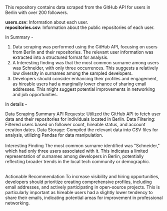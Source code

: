 This repository contains data scraped from the GitHub API for users in Berlin with over 200 followers.

**users.csv**: Information about each user.<br>
**repositories.csv**: Information about the public repositories of each user.

In Summary - 

1) Data scraping was performed using the GitHub API, focusing on users from Berlin and their repositories. The relevant user information was extracted into a structured format for analysis.
2) A Interesting finding was that the most common surname among users was Schneider, with only three occurrences. This suggests a relatively low diversity in surnames among the sampled developers.
3) Developers should consider enhancing their profiles and engagement, as hireable users had a marginally lower chance of sharing email addresses. This might suggest potential improvements in networking and job opportunities.

In details - 

Data Scraping Summary
API Requests: Utilized the GitHub API to fetch user data and their repositories for individuals located in Berlin.
Data Filtering: Filtered users based on follower count, hireable status, and account creation dates.
Data Storage: Compiled the relevant data into CSV files for analysis, utilizing Pandas for data manipulation.<br><br>
Interesting Finding
The most common surname identified was "Schneider," which had only three users associated with it. This indicates a limited representation of surnames among developers in Berlin, potentially reflecting broader trends in the local tech community or demographic.<br><br>

Actionable Recommendation
To increase visibility and hiring opportunities, developers should prioritize creating comprehensive profiles, including email addresses, and actively participating in open-source projects. This is particularly important as hireable users had a slightly lower tendency to share their emails, indicating potential areas for improvement in professional networking.
